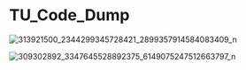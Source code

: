 # TU_Code_Dump


![313921500_2344299345728421_2899357914584083409_n](https://user-images.githubusercontent.com/91593275/199743266-97195020-7030-42f1-8c91-68184701f50f.jpg)

![309302892_3347645528892375_6149075247512663797_n](https://user-images.githubusercontent.com/91593275/199743833-ddf7daed-7c9a-4d3e-89b3-bfb4cd9d674f.jpg)
